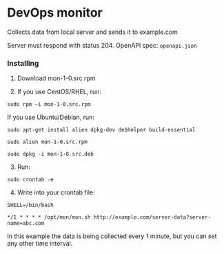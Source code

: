 # DevOps monitor

Collects data from local server and sends it to example.com

Server must respond with status 204. 
OpenAPI spec: `openapi.json`

### Installing

1. Download mon-1-0.src.rpm

2. If you use CentOS/RHEL, run:

```shell
sudo rpm –i mon-1-0.src.rpm
```

If you use Ubuntu/Debian, run:

```shell
sudo apt-get install alien dpkg-dev debhelper build-essential
```

```shell
sudo alien mon-1-0.src.rpm
```

```shell
sudo dpkg -i mon-1-0.src.deb
```

3. Run:

```shell
sudo crontab -e 
```

4. Write into your crontab file:

```shell
SHELL=/bin/bash

*/1 * * * * /opt/mon/mon.sh http://example.com/server-data?server-name=abc.com
```
In this example the data is being collected every 1 minute, but you can set any other time interval.

